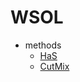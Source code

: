 # WSOL
- methods
  - [HaS](https://github.com/JungminKo/WSOL/blob/main/WSOL/has.py) 
  - [CutMix](https://github.com/JungminKo/WSOL/blob/main/WSOL/cutmix.py)

